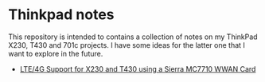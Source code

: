 # Thinkpad notes

This repository is intended to contains a collection of notes on my ThinkPad X230, T430 and 701c projects. I have some ideas for the latter one that I want to explore in the future.

* [LTE/4G Support for X230 and T430 using a Sierra MC7710 WWAN Card](X230-T430-with-LTE-WWAN.md)
